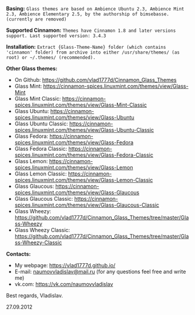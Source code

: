 **Basing:**
`Glass themes are based on Ambience Ubuntu 2.3, Ambience Mint 2.3, Ambience Elementary 2.5, by the authorship of bimsebasse. (currently are removed)`

**Supported Cinnamon:**
`Themes have Cinnamon 1.8 and later versions support.
Last supported version: 3.4.3`

**Installation:**
`Extract {Glass-Theme-Name} folder (which contains 'cinnamon' folder) from archive into either /usr/share/themes/ (as root) or ~/.themes/ (recommended).`

**Other Glass themes:**
- On Github: https://github.com/vlad1777d/Cinnamon_Glass_Themes
- Glass Mint: https://cinnamon-spices.linuxmint.com/themes/view/Glass-Mint
- Glass Mint Classic: https://cinnamon-spices.linuxmint.com/themes/view/Glass-Mint-Classic
- Glass Ubuntu: https://cinnamon-spices.linuxmint.com/themes/view/Glass-Ubuntu
- Glass Ubuntu Classic: https://cinnamon-spices.linuxmint.com/themes/view/Glass-Ubuntu-Classic
- Glass Fedora: https://cinnamon-spices.linuxmint.com/themes/view/Glass-Fedora
- Glass Fedora Classic: https://cinnamon-spices.linuxmint.com/themes/view/Glass-Fedora-Classic
- Glass Lemon: https://cinnamon-spices.linuxmint.com/themes/view/Glass-Lemon
- Glass Lemon Classic: https://cinnamon-spices.linuxmint.com/themes/view/Glass-Lemon-Classic
- Glass Glaucous: https://cinnamon-spices.linuxmint.com/themes/view/Glass-Glaucous
- Glass Glaucous Classic: https://cinnamon-spices.linuxmint.com/themes/view/Glass-Glaucous-Classic
- Glass Wheezy: https://github.com/vlad1777d/Cinnamon_Glass_Themes/tree/master/Glass-Wheezy
- Glass Wheezy Classic: https://github.com/vlad1777d/Cinnamon_Glass_Themes/tree/master/Glass-Wheezy-Classic

**Contacts:**
- My webpage: https://vlad1777d.github.io/
- E-mail: naumovvladislav@mail.ru (for any questions feel free and write me)
- vk.com: https://vk.com/naumovvladislav

Best regards,
Vladislav.

27.09.2012
